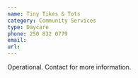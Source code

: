 ```yaml
---
name: Tiny Tikes & Tots
category: Community Services
type: Daycare
phone: 250 832 0779
email: 
url: 
---
```


Operational. Contact for more information.